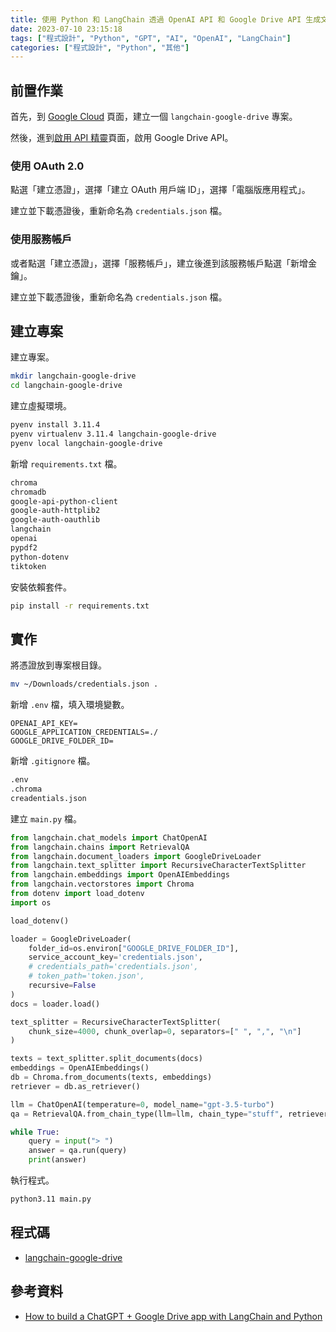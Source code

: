 ```yaml
---
title: 使用 Python 和 LangChain 透過 OpenAI API 和 Google Drive API 生成文字補全
date: 2023-07-10 23:15:18
tags: ["程式設計", "Python", "GPT", "AI", "OpenAI", "LangChain"]
categories: ["程式設計", "Python", "其他"]
---
```


## 前置作業

首先，到 [Google Cloud](https://console.cloud.google.com/projectcreate) 頁面，建立一個 `langchain-google-drive` 專案。

然後，進到[啟用 API 精靈](https://console.cloud.google.com/projectselector2/apis/enableflow)頁面，啟用 Google Drive API。

### 使用 OAuth 2.0

點選「建立憑證」，選擇「建立 OAuth 用戶端 ID」，選擇「電腦版應用程式」。

建立並下載憑證後，重新命名為 `credentials.json` 檔。

### 使用服務帳戶

或者點選「建立憑證」，選擇「服務帳戶」，建立後進到該服務帳戶點選「新增金鑰」。

建立並下載憑證後，重新命名為 `credentials.json` 檔。

## 建立專案

建立專案。

```bash
mkdir langchain-google-drive
cd langchain-google-drive
```

建立虛擬環境。

```bash
pyenv install 3.11.4
pyenv virtualenv 3.11.4 langchain-google-drive
pyenv local langchain-google-drive
```

新增 `requirements.txt` 檔。

```txt
chroma
chromadb
google-api-python-client
google-auth-httplib2
google-auth-oauthlib
langchain
openai
pypdf2
python-dotenv
tiktoken
```

安裝依賴套件。

```bash
pip install -r requirements.txt
```

## 實作

將憑證放到專案根目錄。

```bash
mv ~/Downloads/credentials.json .
```

新增 `.env` 檔，填入環境變數。

```env
OPENAI_API_KEY=
GOOGLE_APPLICATION_CREDENTIALS=./
GOOGLE_DRIVE_FOLDER_ID=
```

新增 `.gitignore` 檔。

```bash
.env
.chroma
creadentials.json
```

建立 `main.py` 檔。

```py
from langchain.chat_models import ChatOpenAI
from langchain.chains import RetrievalQA
from langchain.document_loaders import GoogleDriveLoader
from langchain.text_splitter import RecursiveCharacterTextSplitter
from langchain.embeddings import OpenAIEmbeddings
from langchain.vectorstores import Chroma
from dotenv import load_dotenv
import os

load_dotenv()

loader = GoogleDriveLoader(
    folder_id=os.environ["GOOGLE_DRIVE_FOLDER_ID"],
    service_account_key='credentials.json',
    # credentials_path='credentials.json',
    # token_path='token.json',
    recursive=False
)
docs = loader.load()

text_splitter = RecursiveCharacterTextSplitter(
    chunk_size=4000, chunk_overlap=0, separators=[" ", ",", "\n"]
)

texts = text_splitter.split_documents(docs)
embeddings = OpenAIEmbeddings()
db = Chroma.from_documents(texts, embeddings)
retriever = db.as_retriever()

llm = ChatOpenAI(temperature=0, model_name="gpt-3.5-turbo")
qa = RetrievalQA.from_chain_type(llm=llm, chain_type="stuff", retriever=retriever)

while True:
    query = input("> ")
    answer = qa.run(query)
    print(answer)
```

執行程式。

```bash
python3.11 main.py
```

## 程式碼

- [langchain-google-drive](https://github.com/memochou1993/langchain-google-drive)

## 參考資料

- [How to build a ChatGPT + Google Drive app with LangChain and Python](https://www.haihai.ai/gpt-gdrive/)
